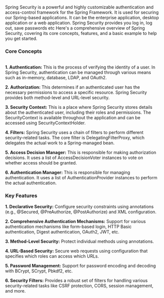Spring Security is a powerful and highly customizable authentication and access-control framework for the Spring Framework. It is used for securing our Spring-based applications. It can be the enterprise application, desktop application or a web application. Spring Security provides you log in, log out, save passwords etc Here's a comprehensive overview of Spring Security, covering its core concepts, features, and a basic example to help you get started.<br>

<h3><b>Core Concepts</b></h3><br>
<b>1. Authentication:</b> This is the process of verifying the identity of a user. In Spring Security, authentication can be managed through various means such as in-memory, database, LDAP, and OAuth2. <br>

<b>2. Authorization:</b> This determines if an authenticated user has the necessary permissions to access a specific resource. Spring Security provides both method-level and URL-level security.<br>

<b>3. Security Context:</b> This is a place where Spring Security stores details about the authenticated user, including their roles and permissions. The SecurityContext is available throughout the application and can be accessed using SecurityContextHolder.<br>

<b>4. Filters:</b> Spring Security uses a chain of filters to perform different security-related tasks. The core filter is DelegatingFilterProxy, which delegates the actual work to a Spring-managed bean.<br>

<b>5. Access Decision Manager:</b> This is responsible for making authorization decisions. It uses a list of AccessDecisionVoter instances to vote on whether access should be granted.<br>

<b>6. Authentication Manager:</b> This is responsible for managing authentication. It uses a list of AuthenticationProvider instances to perform the actual authentication.<br>

<h3><b>Key Features</b></h3>
<b>1. Declarative Security:</b> Configure security constraints using annotations (e.g., @Secured, @PreAuthorize, @PostAuthorize) and XML configuration.<br>

<b>2. Comprehensive Authentication Mechanisms:</b> Support for various authentication mechanisms like form-based login, HTTP Basic authentication, Digest authentication, OAuth2, JWT, etc.<br>

<b>3. Method-Level Security:</b> Protect individual methods using annotations.<br>

<b>4. URL-Based Security:</b> Secure web requests using configuration that specifies which roles can access which URLs.<br>

<b>5. Password Management:</b> Support for password encoding and decoding with BCrypt, SCrypt, Pbkdf2, etc.<br>

<b>6. Security Filters:</b> Provides a robust set of filters for handling various security-related tasks like CSRF protection, CORS, session management, and more.<br>
